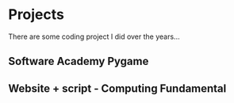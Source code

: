 # Projects
There are some coding project I did over the years...

## Software Academy Pygame

## Website + script - Computing Fundamental 

## 

